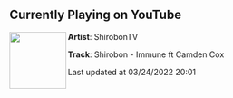 ## Currently Playing on YouTube

[<img align="left" width="100" src="https://i.ytimg.com/vi/NOYqf3mJkSA/maxresdefault.jpg">](https://www.youtube.com/watch?v=NOYqf3mJkSA)

**Artist**: ShirobonTV 

**Track**: Shirobon - Immune ft Camden Cox

Last updated at 03/24/2022 20:01
